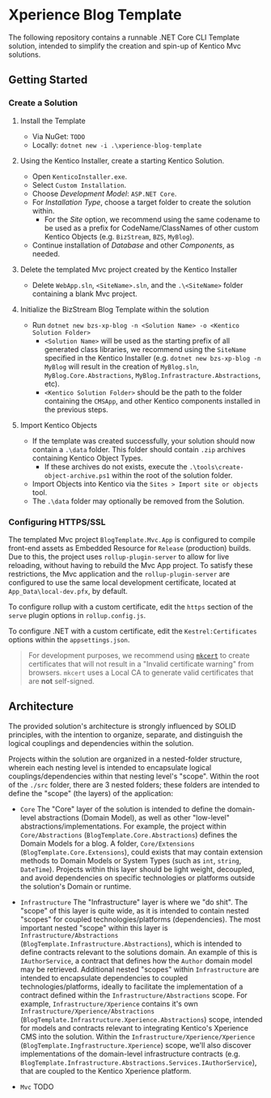 # Xperience Blog Template

The following repository contains a runnable .NET Core CLI Template solution, intended to simplify the creation and spin-up of Kentico Mvc solutions.

## Getting Started

### Create a Solution

1. Install the Template

   - Via NuGet: `TODO`
   - Locally: `dotnet new -i .\xperience-blog-template`

2. Using the Kentico Installer, create a starting Kentico Solution.

   - Open `KenticoInstaller.exe`.
   - Select `Custom Installation`.
   - Choose _Development Model_: `ASP.NET Core`.
   - For _Installation Type_, choose a target folder to create the solution within.
     - For the _Site_ option, we recommend using the same codename to be used as a prefix for CodeName/ClassNames of other custom Kentico Objects (e.g. `BizStream`, `BZS`, `MyBlog`).
   - Continue installation of _Database_ and other _Components_, as needed.

3. Delete the templated Mvc project created by the Kentico Installer

   - Delete `WebApp.sln`, `<SiteName>.sln`, and the `.\<SiteName>` folder containing a blank Mvc project.

4. Initialize the BizStream Blog Template within the solution
   - Run `dotnet new bzs-xp-blog -n <Solution Name> -o <Kentico Solution Folder>`
     - `<Solution Name>` will be used as the starting prefix of all generated class libraries, we recommend using the `SiteName` specified in the Kentico Installer (e.g. `dotnet new bzs-xp-blog -n MyBlog` will result in the creation of `MyBlog.sln`, `MyBlog.Core.Abstractions`, `MyBlog.Infrastracture.Abstractions`, etc).
     - `<Kentico Solution Folder>` should be the path to the folder containing the `CMSApp`, and other Kentico components installed in the previous steps.
  
5. Import Kentico Objects
    - If the template was created successfully, your solution should now contain a `.\data` folder. This folder should contain `.zip` archives containing Kentico Object Types.
        - If these archives do not exists, execute the `.\tools\create-object-archive.ps1` within the root of the solution folder.
    - Import Objects into Kentico via the `Sites > Import site or objects` tool.
    - The `.\data` folder may optionally be removed from the Solution.

### Configuring HTTPS/SSL

The templated Mvc project `BlogTemplate.Mvc.App` is configured to compile front-end assets as Embedded Resource for `Release` (production) builds. Due to this, the project uses `rollup-plugin-server` to allow for live reloading, without having to rebuild the Mvc App project. To satisfy these restrictions, the Mvc application and the `rollup-plugin-server` are configured to use the same local development certificate, located at `App_Data\local-dev.pfx`, by default. 

To configure rollup with a custom certificate, edit the `https` section of the `serve` plugin options in `rollup.config.js`.

To configure .NET with a custom certificate, edit the `Kestrel:Certificates` options within the `appsettings.json`.

> For development purposes, we recommend using [`mkcert`](https://github.com/FiloSottile/mkcert) to create certificates that will not result in a "Invalid certificate warning" from browsers. `mkcert` uses a Local CA to generate valid certificates that are **not** self-signed.

## Architecture

The provided solution's architecture is strongly influenced by SOLID principles, with the intention to organize, separate, and distinguish the logical couplings and dependencies within the solution.

Projects within the solution are organized in a nested-folder structure, wherein each nesting level is intended to encapsulate logical couplings/dependencies within that nesting level's "scope". Within the root of the `./src` folder, there are 3 nested folders; these folders are intended to define the "scope" (the layers) of the application:

- `Core`
  The "Core" layer of the solution is intended to define the domain-level abstractions (Domain Model), as well as other "low-level" abstractions/implementations. For example, the project within `Core/Abstractions` (`BlogTemplate.Core.Abstractions`) defines the Domain Models for a blog. A folder, `Core/Extensions` (`BlogTemplate.Core.Extensions`), could exists that may contain extension methods to Domain Models or System Types (such as `int`, `string`, `DateTime`). Projects within this layer should be light weight, decoupled, and avoid dependencies on specific technologies or platforms outside the solution's Domain or runtime.

- `Infrastructure`
  The "Infrastructure" layer is where we "do shit". The "scope" of this layer is quite wide, as it is intended to contain nested "scopes" for coupled technologies/platforms (dependencies). The most important nested "scope" within this layer is `Infrastructure/Abstractions` (`BlogTemplate.Infrastructure.Abstractions`), which is intended to define contracts relevant to the solutions domain. An example of this is `IAuthorService`, a contract that defines how the `Author` domain model may be retrieved. Additional nested "scopes" within `Infrastructure` are intended to encapsulate dependencies to coupled technologies/platforms, ideally to facilitate the implementation of a contract defined within the `Infrastructure/Abstractions` scope. For example, `Infrastructure/Xperience` contains it's own `Infrastructure/Xperience/Abstractions` (`BlogTemplate.Infrastructure.Xperience.Abstractions`) scope, intended for models and contracts relevant to integrating Kentico's Xperience CMS into the solution. Within the `Infrastructure/Xperience/Xperience` (`BlogTemplate.Ingfrastructure.Xperience`) scope, we'll also discover implementations of the domain-level infrastructure contracts (e.g. `BlogTemplate.Infrastructure.Abstractions.Services.IAuthorService`), that are coupled to the Kentico Xperience platform.

- `Mvc`
  TODO
